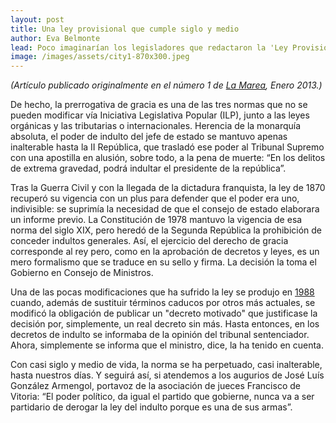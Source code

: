 ```yaml
---
layout: post
title: Una ley provisional que cumple siglo y medio
author: Eva Belmonte
lead: Poco imaginarían los legisladores que redactaron la 'Ley Provisional de 18 de junio de 1870 por el que se establecen normas para el ejercicio de la gracia del indulto' que su impronta iba a permanecer, casi inalterable, hasta el año 2012.
image: /images/assets/city1-870x300.jpeg
---
```


_(Artículo publicado originalmente en el número 1 de <a href="http://www.lamarea.com">La Marea</a>, Enero 2013.)_

De hecho, la prerrogativa de gracia es una de las tres normas que no se pueden modificar vía Iniciativa Legislativa Popular (ILP), junto a las leyes orgánicas y las tributarias o internacionales. Herencia de la monarquía absoluta, el poder de indulto del jefe de estado se mantuvo apenas inalterable hasta la II República, que trasladó ese poder al Tribunal Supremo con una apostilla en alusión, sobre todo, a la pena de muerte: “En los delitos de extrema gravedad, podrá indultar el presidente de la república”.

Tras la Guerra Civil y con la llegada de la dictadura franquista, la ley de 1870 recuperó su vigencia con un plus para defender que el poder era uno, indivisible: se suprimía la necesidad de que el consejo de estado elaborara un informe previo. La Constitución de 1978 mantuvo la vigencia de esa norma del siglo XIX, pero heredó de la Segunda República la prohibición de conceder indultos generales. Así, el ejercicio del derecho de gracia corresponde al rey pero, como en la aprobación de decretos y leyes, es un mero formalismo que se traduce en su sello y firma. La decisión la toma el Gobierno en Consejo de Ministros. 

Una de las pocas modificaciones que ha sufrido la ley se produjo en [1988](http://www.boe.es/buscar/doc.php?id=BOE-A-1988-874) cuando, además de sustituir términos caducos por otros más actuales, se modificó la obligación de publicar un "decreto motivado" que justificase la decisión por, simplemente, un real decreto sin más. Hasta entonces, en los decretos de indulto se informaba de la opinión del tribunal sentenciador. Ahora, simplemente se informa que el ministro, dice, la ha tenido en cuenta.  

Con casi siglo y medio de vida, la norma se ha perpetuado, casi inalterable, hasta nuestros días. Y seguirá así, si atendemos a los augurios de José Luís González Armengol, portavoz de la asociación de jueces Francisco de Vitoria: “El poder político, da igual el partido que gobierne, nunca va a ser partidario de derogar la ley del indulto porque es una de sus armas”.
